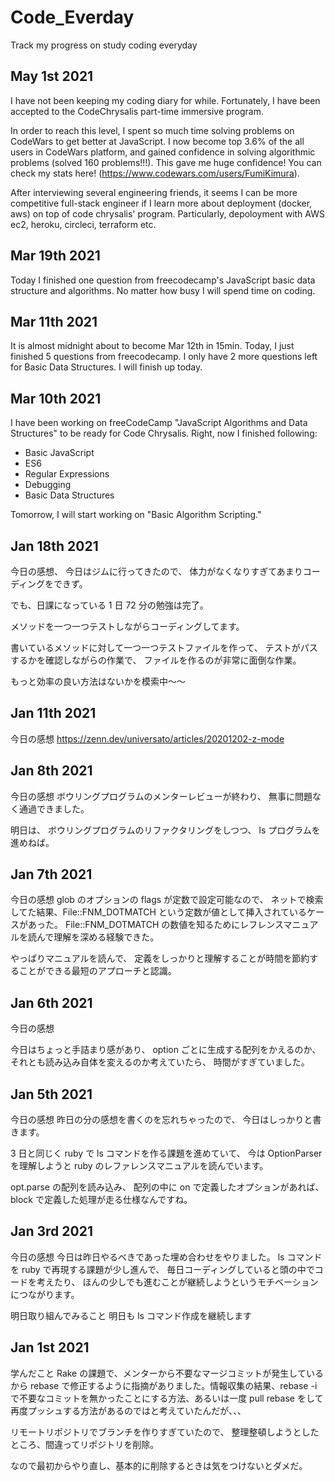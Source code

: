 # Code_Everday

Track my progress on study coding everyday

## May 1st 2021

I have not been keeping my coding diary for while.
Fortunately, I have been accepted to the CodeChrysalis part-time immersive program.

In order to reach this level, I spent so much time solving problems on CodeWars to get better at JavaScript. I now become top 3.6% of the all users in CodeWars platform, and gained confidence in solving algorithmic problems (solved 160 problems!!!). This gave me huge confidence! You can check my stats here! (https://www.codewars.com/users/FumiKimura).

After interviewing several engineering friends, it seems I can be more competitive full-stack engineer if I learn more about deployment (docker, aws) on top of code chrysalis' program. Particularly, depoloyment with AWS ec2, heroku, circleci, terraform etc.

## Mar 19th 2021

Today I finished one question from freecodecamp's JavaScript basic data structure and algorithms. No matter how busy I will spend time on coding.

## Mar 11th 2021

It is almost midnight about to become Mar 12th in 15min. Today, I just finished 5 questions from freecodecamp. I only have 2 more questions left for Basic Data Structures. I will finish up today.

## Mar 10th 2021

I have been working on freeCodeCamp "JavaScript Algorithms and Data Structures" to be ready for Code Chrysalis. Right, now I finished following:

- Basic JavaScript
- ES6
- Regular Expressions
- Debugging
- Basic Data Structures

Tomorrow, I will start working on "Basic Algorithm Scripting."

## Jan 18th 2021

今日の感想、
今日はジムに行ってきたので、
体力がなくなりすぎてあまりコーディングをできず。

でも、日課になっている 1 日 72 分の勉強は完了。

メソッドを一つ一つテストしながらコーディングしてます。

書いているメソッドに対して一つ一つテストファイルを作って、
テストがパスするかを確認しながらの作業で、
ファイルを作るのが非常に面倒な作業。

もっと効率の良い方法はないかを模索中〜〜

## Jan 11th 2021

今日の感想
https://zenn.dev/universato/articles/20201202-z-mode

## Jan 8th 2021

今日の感想
ボウリングプログラムのメンターレビューが終わり、
無事に問題なく通過できました。

明日は、
ボウリングプログラムのリファクタリングをしつつ、
ls プログラムを進めねば。

## Jan 7th 2021

今日の感想
glob のオプションの flags が定数で設定可能なので、
ネットで検索してた結果、File::FNM_DOTMATCH という定数が値として挿入されているケースがあった。
File::FNM_DOTMATCH の数値を知るためにレフレンスマニュアルを読んで理解を深める経験できた。

やっぱりマニュアルを読んで、
定義をしっかりと理解することが時間を節約することができる最短のアプローチと認識。

## Jan 6th 2021

今日の感想

今日はちょっと手詰まり感があり、
option ごとに生成する配列をかえるのか、
それとも読み込み自体を変えるのか考えていたら、
時間がすぎていました。

## Jan 5th 2021

今日の感想
昨日の分の感想を書くのを忘れちゃったので、
今日はしっかりと書きます。

3 日と同じく ruby で ls コマンドを作る課題を進めていて、
今は OptionParser を理解しようと ruby のレファレンスマニュアルを読んでいます。

opt.parse の配列を読み込み、
配列の中に on で定義したオプションがあれば、
block で定義した処理が走る仕様なんですね。

## Jan 3rd 2021

今日の感想
今日は昨日やるべきであった埋め合わせをやりました。
ls コマンドを ruby で再現する課題が少し進んで、
毎日コーディングしていると頭の中でコードを考えたり、
ほんの少しでも進むことが継続しようというモチベーションにつながります。

明日取り組んでみること
明日も ls コマンド作成を継続します

## Jan 1st 2021

学んだこと
Rake の課題で、メンターから不要なマージコミットが発生しているから rebase で修正するように指摘がありました。情報収集の結果、rebase -i で不要なコミットを無かったことにする方法、あるいは一度 pull rebase をして再度プッシュする方法があるのではと考えていたんだが、、、

リモートリポジトリでブランチを作りすぎていたので、
整理整頓しようとしたところ、間違ってリポジトリを削除。

なので最初からやり直し、基本的に削除するときは気をつけないとダメだ。
